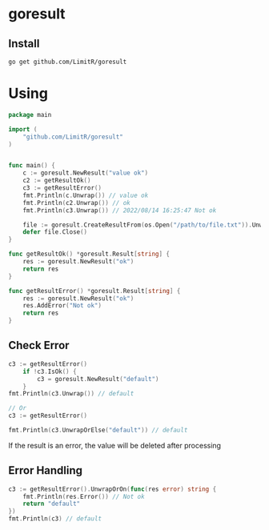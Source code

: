 # goresult

## Install
```shell
go get github.com/LimitR/goresult
```

# Using
```go
package main

import (
	"github.com/LimitR/goresult"
)


func main() {
	c := goresult.NewResult("value ok")
	c2 := getResultOk()
	c3 := getResultError()
	fmt.Println(c.Unwrap()) // value ok
	fmt.Println(c2.Unwrap()) // ok
	fmt.Println(c3.Unwrap()) // 2022/08/14 16:25:47 Not ok

    file := goresult.CreateResultFrom(os.Open("/path/to/file.txt")).Unwrap()
	defer file.Close()
}

func getResultOk() *goresult.Result[string] {
	res := goresult.NewResult("ok")
	return res
}

func getResultError() *goresult.Result[string] {
	res := goresult.NewResult("ok")
	res.AddError("Not ok")
	return res
}
```
## Check Error
```go
c3 := getResultError()
	if !c3.IsOk() {
		c3 = goresult.NewResult("default")
	}
fmt.Println(c3.Unwrap()) // default

// Or
c3 := getResultError()

fmt.Println(c3.UnwrapOrElse("default")) // default
```

If the result is an error, the value will be deleted after processing

## Error Handling

```go
c3 := getResultError().UnwrapOrOn(func(res error) string {
	fmt.Println(res.Error()) // Not ok
	return "default"
})
fmt.Println(c3) // default
```